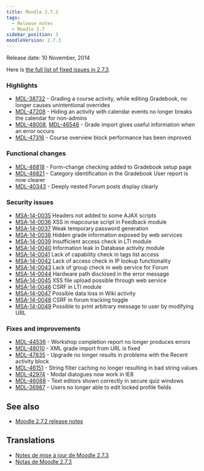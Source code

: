 ```yaml
---
title: Moodle 2.7.3
tags:
  - Release notes
  - Moodle 2.7
sidebar_position: 3
moodleVersion: 2.7.3
---
```

Release date: 10 November, 2014

Here is [the full list of fixed issues in 2.7.3](https://tracker.moodle.org/secure/IssueNavigator!executeAdvanced.jspa?jqlQuery=project+%3D+mdl+AND+resolution+%3D+fixed+AND+fixVersion+in+%28%222.7.3%22%29+ORDER+BY+priority+DESC&runQuery=true&clear=true).

### Highlights

- [MDL-38732](https://tracker.moodle.org/browse/MDL-38732) - Grading a course activity, while editing Gradebook, no longer causes unintentional overrides
- [MDL-47208](https://tracker.moodle.org/browse/MDL-47208) - Hiding an activity with calendar events no longer breaks the calendar for non-admins
- [MDL-48008](https://tracker.moodle.org/browse/MDL-48008),  [MDL-46546](https://tracker.moodle.org/browse/MDL-46546) - Grade import gives useful information when an error occurs
- [MDL-47316](https://tracker.moodle.org/browse/MDL-47316) - Course overview block performance has been improved

### Functional changes

- [MDL-46818](https://tracker.moodle.org/browse/MDL-46818) - Form-change checking added to Gradebook setup page
- [MDL-46821](https://tracker.moodle.org/browse/MDL-46821) - Category identification in the Gradebook User report is now clearer
- [MDL-40343](https://tracker.moodle.org/browse/MDL-40343) - Deeply nested Forum posts display clearly

### Security issues

- [MSA-14-0035](https://moodle.org/mod/forum/discuss.php?d=275146) Headers not added to some AJAX scripts
- [MSA-14-0036](https://moodle.org/mod/forum/discuss.php?d=275147) XSS in mapcourse script in Feedback module
- [MSA-14-0037](https://moodle.org/mod/forum/discuss.php?d=275152) Weak temporary password generation
- [MSA-14-0038](https://moodle.org/mod/forum/discuss.php?d=275153) Hidden grade information exposed by web services
- [MSA-14-0039](https://moodle.org/mod/forum/discuss.php?d=275154) Insufficient access check in LTI module
- [MSA-14-0040](https://moodle.org/mod/forum/discuss.php?d=275155) Information leak in Database activity module
- [MSA-14-0041](https://moodle.org/mod/forum/discuss.php?d=275157) Lack of capability check in tags list access
- [MSA-14-0042](https://moodle.org/mod/forum/discuss.php?d=275158) Lack of access check in IP lookup functionality
- [MSA-14-0043](https://moodle.org/mod/forum/discuss.php?d=275159) Lack of group check in web service for Forum
- [MSA-14-0044](https://moodle.org/mod/forum/discuss.php?d=275160) Hardware path disclosed in the error message
- [MSA-14-0045](https://moodle.org/mod/forum/discuss.php?d=275161) XSS file upload possible through web service
- [MSA-14-0046](https://moodle.org/mod/forum/discuss.php?d=275162) CSRF in LTI module
- [MSA-14-0047](https://moodle.org/mod/forum/discuss.php?d=275163) Possible data loss in Wiki activity
- [MSA-14-0048](https://moodle.org/mod/forum/discuss.php?d=275164) CSRF in forum tracking toggle
- [MSA-14-0049](https://moodle.org/mod/forum/discuss.php?d=275165) Possible to print arbitrary message to user by modifying URL

### Fixes and improvements

- [MDL-44536](https://tracker.moodle.org/browse/MDL-44536) - Workshop completion report no longer produces errors
- [MDL-48010](https://tracker.moodle.org/browse/MDL-48010) - XML grade import from URL is fixed
- [MDL-47835](https://tracker.moodle.org/browse/MDL-47835) - Upgrade no longer results in problems with the Recent activity block
- [MDL-46151](https://tracker.moodle.org/browse/MDL-46151) - String filter caching no longer resulting in bad string values
- [MDL-42974](https://tracker.moodle.org/browse/MDL-42974) - Modal dialogues now work in IE8
- [MDL-46088](https://tracker.moodle.org/browse/MDL-46088) - Text editors shown correctly in secure quiz windows
- [MDL-36987](https://tracker.moodle.org/browse/MDL-36987) - Users no longer able to edit locked profile fields

## See also

- [Moodle 2.7.2 release notes](/general/releases/2.7/2.7.2)

## Translations

- [Notes de mise à jour de Moodle 2.7.3](https://docs.moodle.org/fr/Notes_de_mise_à_jour_de_Moodle_2.7.3)
- [Notas de Moodle 2.7.3](https://docs.moodle.org/es/Notas_de_Moodle_2.7.3)
